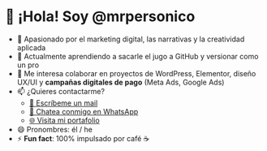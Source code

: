 # 👋 ¡Hola! Soy @mrpersonico

- 👀 Apasionado por el marketing digital, las narrativas y la creatividad aplicada  
- 🌱 Actualmente aprendiendo a sacarle el jugo a GitHub y versionar como un pro  
- 💞️ Me interesa colaborar en proyectos de WordPress, Elementor, diseño UX/UI y **campañas digitales de pago** (Meta Ads, Google Ads)  
- 📫 ¿Quieres contactarme?  
  - [📧 Escríbeme un mail](mailto:benavente.benjamin@gmail.com)  
  - [💬 Chatea conmigo en WhatsApp](https://wa.me/56912345678)  
  - [🌐 Visita mi portafolio](https://cargocollective.com/mrpersonico)  
- 😄 Pronombres: él / he  
- ⚡ **Fun fact**: 100% impulsado por café ☕

<!---
mrpersonico/mrpersonico is a ✨ special ✨ repository because its `README.md` (this file) appears on your GitHub profile.
You can click the Preview link to take a look at your changes.
--->
